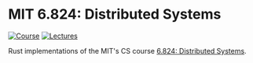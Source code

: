 # MIT 6.824: Distributed Systems

[![Course](https://img.shields.io/badge/Course%20Site-blue)](https://pdos.csail.mit.edu/6.824/)
[![Lectures](https://img.shields.io/badge/Lectures-red?logo=youtube
)](https://www.youtube.com/@6.824)

Rust implementations of the MIT's CS course [6.824: Distributed Systems](https://www.youtube.com/@6.824).
